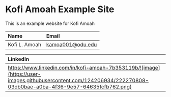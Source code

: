 # Kofi Amoah Example Site

This is an example website for Kofi Amoah

| Name  | Email |
|:------|:------|
|Kofi L. Amoah  | <kamoa001@odu.edu> |

|LinkedIn | 
|:--------|
| https://www.linkedin.com/in/kofi-amoah-7b353119b/![image](https://user-images.githubusercontent.com/124206934/222270808-03db0bae-a0ba-4f36-9e57-64635fcfb762.png) |


